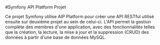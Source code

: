#Symfony API Platform Projet

Ce projet Symfony utilise AIP Platform pour créer une API RESTful utilisé ensuite sur deuxième projet au sein de celui-ci.
L'API permet la gestion complète des membres d'une application, avec des fonctionnalités telles que la création, la lecture, 
la mise à jour et la suppression (CRUD) des données à partir d'une base de données MySQL.
